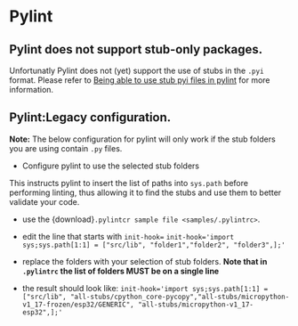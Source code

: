 # Pylint

## Pylint does not support stub-only packages.
Unfortunatly Pylint does not (yet) support the use of stubs in the `.pyi` format.
Please refer to [Being able to use stub pyi files in pylint](https://github.com/PyCQA/pylint/issues/4987) for more information.

## Pylint:Legacy configuration.

**Note:** The below configuration for pylint will only work if the stub folders you are using contain `.py` files.

- Configure pylint to use the selected stub folders

This instructs pylint to insert the list of paths into `sys.path` before performing linting, thus allowing it to find the stubs and use them to better validate your code.

- use the {download}`.pylintcr sample file <samples/.pylintrc>`.

- edit the line that starts with `init-hook=`
        ```
        init-hook='import sys;sys.path[1:1] = ["src/lib", "folder1","folder2", "folder3",];'
        ```
- replace the folders with your selection of stub folders.
**Note that in `.pylintrc` the list of folders MUST be on a single line**
- the result should look like:
        ```
        init-hook='import sys;sys.path[1:1] = ["src/lib", "all-stubs/cpython_core-pycopy","all-stubs/micropython-v1_17-frozen/esp32/GENERIC", "all-stubs/micropython-v1_17-esp32",];'
        ```
